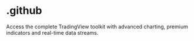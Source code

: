 # .github
Access the complete TradingView toolkit with advanced charting, premium indicators and real-time data streams. 
